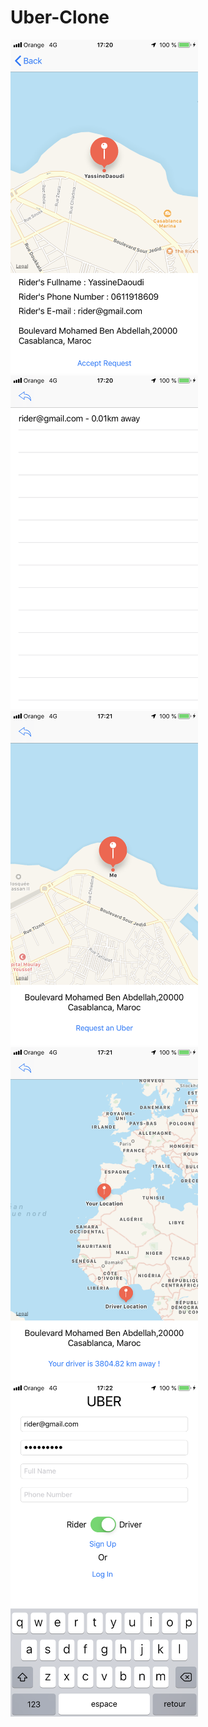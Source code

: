 # Uber-Clone

<img src="https://github.com/YassineDaoudi/Uber-Clone/blob/master/IMG_0078.png" width="300"> <img src="https://github.com/YassineDaoudi/Uber-Clone/blob/master/IMG_0079.png" width="300"> <img src="https://github.com/YassineDaoudi/Uber-Clone/blob/master/IMG_0080.png" width="300"> <img src="https://github.com/YassineDaoudi/Uber-Clone/blob/master/IMG_0081.png" width="300"> <img src="https://github.com/YassineDaoudi/Uber-Clone/blob/master/IMG_0082.png" width="300">

